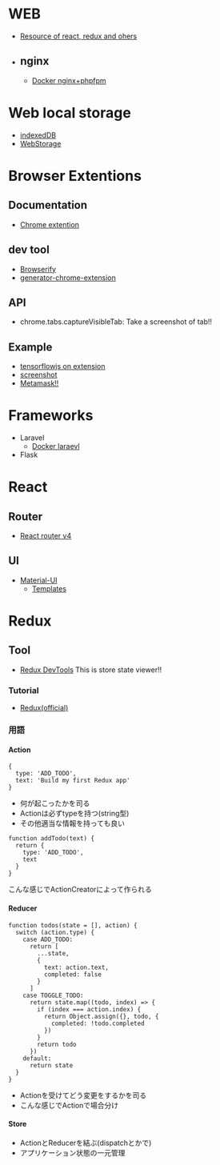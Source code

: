 # WEB 
- [Resource of react, redux and ohers](https://github.com/markerikson/react-redux-links)

- ## nginx
  - [Docker nginx+phpfpm](https://github.com/mochizukikotaro/docker-nginx-phpfpm)
  
# Web local storage
- [indexedDB](https://developer.mozilla.org/ja/docs/Web/API/IndexedDB_API)
- [WebStorage](https://developer.mozilla.org/ja/docs/Web/API/Web_Storage_API)


# Browser Extentions
## Documentation
- [Chrome extention](https://developer.chrome.com/extensions/devguide)
## dev tool
- [Browserify](https://github.com/browserify/browserify)
- [generator-chrome-extension](https://github.com/yeoman/generator-chrome-extension)
## API
- chrome.tabs.captureVisibleTab: Take a screenshot of tab!!
## Example
- [tensorflowjs on extension](https://github.com/TakeshiOnishi/dehehe)
- [screenshot](https://github.com/mrcoles/full-page-screen-capture-chrome-extension)
- [Metamask!!](https://github.com/MetaMask/metamask-extension)


# Frameworks
- Laravel
  - [Docker laraevl](https://github.com/ucan-lab/docker-laravel)
- Flask

# React
## Router
- [React router v4](https://the2g.com/2789)
## UI
- [Material-UI](https://material-ui.com/)
  - [Templates](https://github.com/mui-org/material-ui/tree/master/docs/src/pages/getting-started/templates)

# Redux
## Tool
- [Redux DevTools](https://chrome.google.com/webstore/detail/redux-devtools/lmhkpmbekcpmknklioeibfkpmmfibljd/related)
This is store state viewer!!

### Tutorial
- [Redux(official)](https://redux.js.org/introduction/getting-started)

### 用語

#### Action
```
{
  type: 'ADD_TODO',
  text: 'Build my first Redux app'
}
```
- 何が起こったかを司る
- Actionは必ずtypeを持つ(string型)
- その他適当な情報を持っても良い
```
function addTodo(text) {
  return {
    type: 'ADD_TODO',
    text
  }
}
```
こんな感じでActionCreatorによって作られる

#### Reducer
```
function todos(state = [], action) {
  switch (action.type) {
    case ADD_TODO:
      return [
        ...state,
        {
          text: action.text,
          completed: false
        }
      ]
    case TOGGLE_TODO:
      return state.map((todo, index) => {
        if (index === action.index) {
          return Object.assign({}, todo, {
            completed: !todo.completed
          })
        }
        return todo
      })
    default:
      return state
  }
}

```
- Actionを受けてどう変更をするかを司る
- こんな感じでActionで場合分け
#### Store
- ActionとReducerを結ぶ(dispatchとかで)
- アプリケーション状態の一元管理


